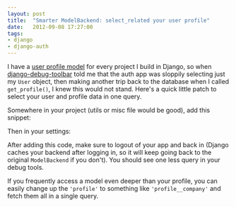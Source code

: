 ```yaml
---
layout: post
title:  "Smarter ModelBackend: select_related your user profile"
date:   2012-09-08 17:27:00
tags:
- django
- django-auth
---
```


I have a [user profile model](https://docs.djangoproject.com/en/dev/topics/auth/#storing-additional-information-about-users) for every project I build in Django, so when [django-debug-toolbar](https://github.com/django-debug-toolbar/django-debug-toolbar) told me that the auth app was sloppily selecting just my `User` object, then making another trip back to the database when I called `get_profile()`, I knew this would not stand.  Here's a quick little patch to select your user and profile data in one query.

Somewhere in your project (utils or misc file would be good), add this snippet:

<script src="https://gist.github.com/3681395.js?file=smartmodelbackend.py"></script>

Then in your settings:

<script src="https://gist.github.com/3681395.js?file=settings.py"></script>

After adding this code, make sure to logout of your app and back in (Django caches your backend after logging in, so it will keep going back to the original `ModelBackend` if you don't).  You should see one less query in your debug tools.

If you frequently access a model even deeper than your profile, you can easily change up the `'profile'` to something like `'profile__company'` and fetch them all in a single query.